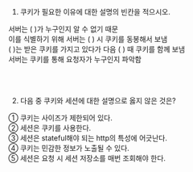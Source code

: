 1. 쿠키가 필요한 이유에 대한 설명의 빈칸을 적으시오.

서버는 (			)가 누구인지 알 수 없기 때문 <br>
이를 식별하기 위해 서버는 (		) 시 쿠키를 동봉해서 보냄 <br>
(		)는 받은 쿠키를 가지고 있다가 다음 (		) 때 쿠키를 함께 보냄 <br>
서버는 쿠키를 통해 요청자가 누구인지 파악함


<br>
<br>

2. 다음 중 쿠키와 세션에 대한 설명으로 옳지 않은 것은?

① 쿠키는 사이즈가 제한되어 있다. <br>
② 세션은 쿠키를 사용한다. <br>
③ 세션은 stateful해야 되는 http의 특성에 어긋난다. <br>
④ 쿠키는 민감한 정보가 노출될 수 있다. <br>
⑤ 세션은 요청 시 세션 저장소를 매번 조회해야 한다. <br>

